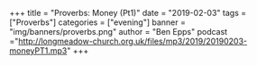 +++
title = "Proverbs: Money (Pt1)"
date = "2019-02-03"
tags = ["Proverbs"]
categories = ["evening"]
banner = "img/banners/proverbs.png"
author = "Ben Epps"
podcast ="http://longmeadow-church.org.uk/files/mp3/2019/20190203-moneyPT1.mp3"
+++
